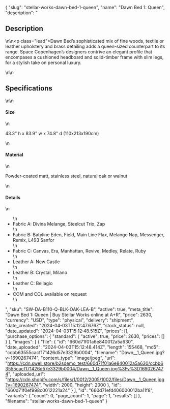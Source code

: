 {
  "slug": "stellar-works-dawn-bed-1-queen",
  "name": "Dawn Bed 1: Queen",
  "description": "<h2>Description</h2>\n<!-- split -->\n<p class=\"lead\">Dawn Bed’s sophisticated mix of fine woods, textile or leather upholstery and brass detailing adds a queen-sized counterpart to its range. Space Copenhagen’s designers contrive an elegant profile that encompases a cushioned headboard and solid-timber frame with slim legs, for a stylish take on personal luxury.</p>\n<!-- split -->\n<h2>Specifications</h2>\n<!-- split -->\n<h4>Size</h4>\n<p>43.3\" h x 83.9\" w x 74.8\" d (110x213x190cm)</p>\n<h4>Material</h4>\n<p>Powder-coated matt, stainless steel, natural oak or walnut</p>\n<h4>Details</h4>\n<ul>\n<li>Fabric A: Divina Melange, Steelcut Trio, Zap</li>\n<li>Fabric B: Batyline Eden, Field, Main Line Flax, Melange Nap, Messenger, Remix, L493 Sanfor</li>\n<li>Fabric C: Canvas, Era, Manhattan, Revive, Medley, Relate, Ruby</li>\n<li>Leather A: New Castle</li>\n<li>Leather B: Crystal, Milano</li>\n<li>Leather C: Bellagio</li>\n<li>COM and COL available on request</li>\n</ul>",
  "sku": "SW-DA-B110-Q-BLK-OAK-LEA-B",
  "active": true,
  "meta_title": "Dawn Bed 1: Queen | Buy Stellar Works online at A+R",
  "price": 2630,
  "currency": "USD",
  "type": "physical",
  "delivery": "shipment",
  "date_created": "2024-04-03T15:12:47.676Z",
  "stock_status": null,
  "date_updated": "2024-04-03T15:12:48.515Z",
  "prices": [],
  "purchase_options": {
    "standard": {
      "active": true,
      "price": 2630,
      "prices": []
    }
  },
  "images": [
    {
      "file": {
        "id": "660d71f01a6e840012a5a630",
        "date_uploaded": "2024-04-03T15:12:48.414Z",
        "length": 155468,
        "md5": "ccbb63555cacf171426d57e3329b0004",
        "filename": "Dawn__1_Queen.jpg?v=1690267474",
        "content_type": "image/jpeg",
        "url": "https://cdn.swell.store/b2sdemo_test/660d71f01a6e840012a5a630/ccbb63555cacf171426d57e3329b0004/Dawn__1_Queen.jpg%3Fv%3D1690267474",
        "uploaded_url": "https://cdn.shopify.com/s/files/1/0012/2005/1002/files/Dawn__1_Queen.jpg?v=1690267474",
        "width": 2000,
        "height": 2000
      },
      "id": "660d71f0ef998c0012221a24"
    }
  ],
  "id": "660d71efd406000012ba11f8",
  "variants": {
    "count": 0,
    "page_count": 1,
    "page": 1,
    "results": []
  },
  "filename": "stellar-works-dawn-bed-1-queen"
}